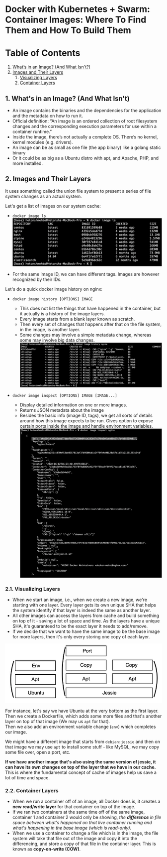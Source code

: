 # Docker with Kubernetes + Swarm: Container Images: Where To Find Them and How To Build Them

# Table of Contents
1. [What’s in an Image? (And What Isn't?)](#WhatIsInImage)
2. [Images and Their Layers](#ImageLayers)
    1. [Visualizing Layers](#VisualizingLayers)
    2. [Container Layers](#ContainerLayers)

## 1. What's in an Image? (And What Isn't) <a name="WhatIsInImage"></a>
* An image contains the binaries and the dependencies for the application and the metadata on how to run it.
* Official definition: “An image is an ordered collection of root filesystem changes and the corresponding execution parameters for use within a container runtime.”
* Inside the image, there’s not actually a complete OS. There’s no kernel, kernel modules (e.g. drivers).
* An image can be as small as one file (the app binary) like a golang static binary
* Or it could be as big as a Ubuntu distro with apt, and Apache, PHP, and more installed.


## 2. Images and Their Layers <a name="ImageLayers"></a>
It uses something called the union file system to present a series of file system changes as an actual system. <br>

Let's get a list of images on our system cache: <br>
* `docker image ls`
![docker image ls](./Images/dockerImageLS.png)

* For the same image ID, we can have different tags. Images are however recognized by their IDs.

Let's do a quick docker image history on nginx:
* `docker image history [OPTIONS] IMAGE`
    - This does not list the things that have happened in the container, but it actually is a history of the image layers. 
    - Every image starts from a blank layer known as scratch. 
    - Then every set of changes that happens after that on the file system, in the image, is another layer. 
    - Some changes may involve a simple metadata change, whereas some may involve big data changes. <br>
    ![docker image history](./Images/dockerImageHistory.png)

* `docker image inspect [OPTIONS] IMAGE [IMAGE...]`
    - Display detailed information on one or more images.
    - Returns JSON metadata about the image
    - Besides the basic info (image ID, tags), we get all sorts of details around how this image expects to be run. Gives option to expose certain ports inside the image and handle environment variables. <br>
    ![docker image inspect](./Images/dockerImageInspect.png)

### 2.1. Visualizing Layers <a name="VisualizingLayers"></a>
* When we start an image, i.e., when we create a new image, we're starting with one layer. Every layer gets its own unique SHA that helps the system identify if that layer is indeed the same as another layer.
* All other images can access the layers from cache and build something on top of it - saving a lot of space and time. As the layers have a unique SHA, it's guaranteed to be the exact layer it needs to add/remove.
* If we decide that we want to have the same image to be the base image for more layers, then it's only every storing one copy of each layer.

![docker image history](./Images/ImageLayers.png)

For instance, let's say we have Ubuntu at the very bottom as the first layer. <br> Then we create a Dockerfile, which adds some more files and that's another layer on top of that image (We may us `apt` for that). <br> Then we also add an environment variable change (`env`) which completes our image.

We might have a different image that starts from `debian:jessie` and then on that image we may use `apt` to install some stuff - like MySQL, we may copy some file over, open a port, etc. 

**If we have another image that's also using the same version of jessie, it can have its own changes on top of the layer that we have in our cache.**
This is where the fundamental concept of cache of images help us save a lot of time and space.


### 2.2. Container Layers <a name="ContainerLayers"></a>
* When we run a container off of an image, all Docker does is, it creates a **new read/write layer** for that container on top of the image.
* If we ran two containers at the same time off of the same image, container 1 and container 2 would only be showing, *the **difference** in file space between what's happened on that live container running and what's happening in the base image (which is read-only).*
* When we use a container to change a file which is in the image, the file system will take that file out of the image and copy it into the differencing, and store a copy of that file in the container layer. This is known as **copy-on-write (COW)**.

